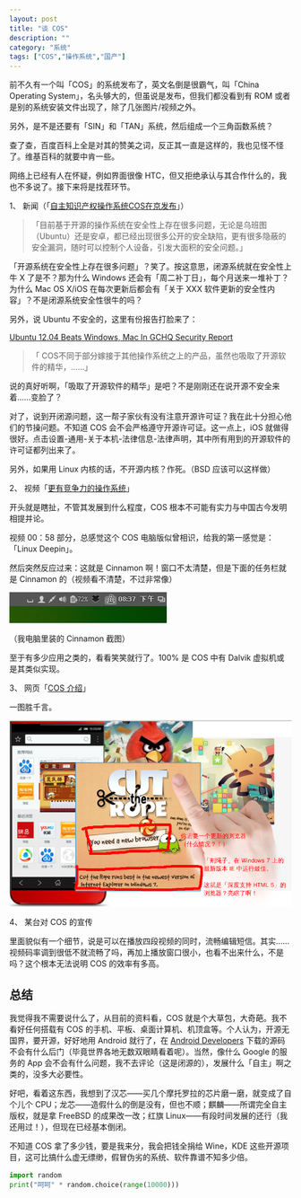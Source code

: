```yaml
---
layout: post
title: "谈 COS"
description: ""
category: "系统"
tags: ["COS","操作系统","国产"]
---
```



前不久有一个叫「COS」的系统发布了，英文名倒是很霸气，叫「China Operating System」，名头够大的，但虽说是发布，但我们都没看到有 ROM 或者是别的系统安装文件出现了，除了几张图片/视频之外。

另外，是不是还要有「SIN」和「TAN」系统，然后组成一个三角函数系统？

查了查，百度百科上全是对其的赞美之词，反正其一直是这样的，我也见怪不怪了。维基百科的就要中肯一些。

网络上已经有人在怀疑，例如界面很像 HTC，但又拒绝承认与其合作什么的，我也不多说了。接下来将是找茬环节。
<!--more-->
1、 新闻（「[自主知识产权操作系统COS在京发布](http://www.china-cos.com/news/detail/news_id/18.html)」）

>「目前基于开源的操作系统在安全性上存在很多问题，无论是乌班图（Ubuntu）还是安卓，都已经出现很多公开的安全缺陷，更有很多隐蔽的安全漏洞，随时可以控制个人设备，引发大面积的安全问题。」

「开源系统在安全性上存在很多问题」？笑了。按这意思，闭源系统就在安全性上牛 X 了是不？那为什么 Windows 还会有「周二补丁日」，每个月送来一堆补丁？为什么 Mac OS X/iOS 在每次更新后都会有「关于 XXX 软件更新的安全性内容」？不是闭源系统安全性很牛的吗？

另外，说 Ubuntu 不安全的，这里有份报告打脸来了：

[Ubuntu 12.04 Beats Windows, Mac In GCHQ Security Report](http://www.omgubuntu.co.uk/2014/01/ubuntu-12-04-secure-os-uk-government-gchq)

>「 COS不同于部分嫁接于其他操作系统之上的产品，虽然也吸取了开源软件的精华，……」

说的真好听啊，「吸取了开源软件的精华」是吧？不是刚刚还在说开源不安全来着……变脸了？

对了，说到开闭源问题，这一帮子家伙有没有注意开源许可证？我在此十分担心他们的节操问题。不知道 COS 会不会严格遵守开源许可证。这一点上，iOS 就做得很好。点击设置-通用-关于本机-法律信息-法律声明，其中所有用到的开源软件的许可证都列出来了。

另外，如果用 Linux 内核的话，不开源内核？作死。（BSD 应该可以这样做）

2、 视频「[更有竞争力的操作系统](http://sm.resource.china-cos.com/player.swf?type=http&file=cos_intro.flv)」

开头就是瞎扯，不管其发展到什么程度，COS 根本不可能有实力与中国古今发明相提并论。

视频 00：58 部分，总感觉这个 COS 电脑版似曾相识，给我的第一感觉是：「Linux Deepin」。

然后突然反应过来：这就是 Cinnamon 啊！窗口不太清楚，但是下面的任务栏就是 Cinnamon 的（视频看不清楚，不过非常像）

![Cinnamon Panel](/pic/cos/cos-desktop.png)

（我电脑里装的 Cinnamon 截图）

至于有多少应用之类的，看看笑笑就行了。100% 是 COS 中有 Dalvik 虚拟机或是其类似实现。

3、 网页「[COS 介绍](http://www.china-cos.com/introduce/index.html)」

一图胜千言。

![Cut the Rope](/pic/cos/cos-intro.png)

4、 某台对 COS 的宣传

里面貌似有一个细节，说是可以在播放四段视频的同时，流畅编辑短信。其实……视频码率调到很低不就流畅了吗，再加上播放窗口很小，也看不出来什么，不是吗？这个根本无法说明 COS 的效率有多高。

## 总结

我觉得我不需要说什么了，从目前的资料看，COS 就是个大草包，大奇葩。我不看好任何搭载有 COS 的手机、平板、桌面计算机、机顶盒等。个人认为，开源无国界，要开源，好好地用 Android 就行了，在 [Android Developers](http://source.android.com/) 下载的源码不会有什么后门（毕竟世界各地无数双眼睛看着呢）。当然，像什么 Google 的服务的 App 会不会有什么问题，我不去评论（这是闭源的），发展什么「自主」啊之类的，没多大必要性。

好吧，看着这东西，我想到了汉芯——买几个摩托罗拉的芯片磨一磨，就变成了自个儿个 CPU；龙芯——造假什么的倒是没有，但也不顺；麒麟——所谓完全自主版权，就是拿 FreeBSD 的成果改一改；红旗 Linux——有段时间发展的还行（我还用过！），但现在已经基本倒闭。

不知道 COS 拿了多少钱，要是我来分，我会把钱全捐给 Wine，KDE 这些开源项目，这可比搞什么虚无缥缈，假冒伪劣的系统、软件靠谱不知多少倍。

```python
import random
print("呵呵" * random.choice(range(10000)))
```
